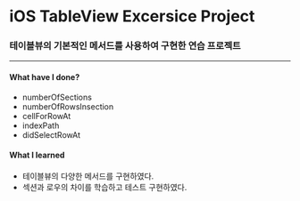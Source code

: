 # iOS TableView Excersice Project

### 테이블뷰의 기본적인 메서드를 사용하여 구현한 연습 프로젝트
***
#### What have I done?
- numberOfSections
- numberOfRowsInsection
- cellForRowAt
- indexPath
- didSelectRowAt

#### What I learned
- 테이블뷰의 다양한 메서드를 구현하였다.
- 섹션과 로우의 차이를 학습하고 테스트 구현하였다.
